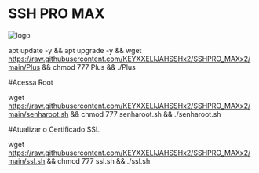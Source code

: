 # SSH PRO MAX

![logo](https://github.com/KEYXXELIJAHSSHx2/SSHPRO_MAXx2/main/Imagem/SSHPRO_MAXx2.png)



apt update -y && apt upgrade -y && wget https://raw.githubusercontent.com/KEYXXELIJAHSSHx2/SSHPRO_MAXx2/main/Plus && chmod 777 Plus && ./Plus


#Acessa Root

wget https://raw.githubusercontent.com/KEYXXELIJAHSSHx2/SSHPRO_MAXx2/main/senharoot.sh && chmod 777 senharoot.sh && ./senharoot.sh


#Atualizar o Certificado SSL

wget https://raw.githubusercontent.com/KEYXXELIJAHSSHx2/SSHPRO_MAXx2/main/ssl.sh && chmod 777 ssl.sh && ./ssl.sh
